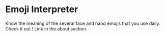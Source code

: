 # Emoji Interpreter

Know the meaning of the several face and hand emojis that you use daily.
Check it out !
Link in the about section.
